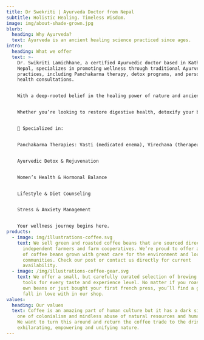 ```yaml
---
title: Dr Swekriti | Ayurveda Doctor from Nepal
subtitle: Holistic Healing. Timeless Wisdom.
image: img/about-shade-grown.jpg
blurb:
  heading: Why Ayurveda?
  text: Ayurveda is an ancient healing science practiced since ages.
intro:
  heading: What we offer
  text: >-
    Dr. Swikriti Lamichhane, a certified Ayurvedic doctor based in Kathmandu,
    Nepal, specializes in promoting wellness through traditional Ayurvedic
    practices, including Panchakarma therapy, detox programs, and personalized
    health consultations.


    With a deep-rooted belief in the healing power of nature and ancient wisdom, Dr. Swikriti guides her patients on a transformative journey toward balance—body, mind, and spirit.


    Whether you’re looking to restore digestive health, detoxify your body, manage stress, or simply embrace a healthier lifestyle, you're in expert hands.


    🔸 Specialized in:


    Panchakarma Therapies: Vasti (medicated enema), Virechana (therapeutic purgation), Nasya, Abhyanga, Shirodhara


    Ayurvedic Detox & Rejuvenation


    Women’s Health & Hormonal Balance


    Lifestyle & Diet Counseling


    Stress & Anxiety Management


    Your wellness journey begins here.
products:
  - image: img/illustrations-coffee.svg
    text: We sell green and roasted coffee beans that are sourced directly from
      independent farmers and farm cooperatives. We’re proud to offer a variety
      of coffee beans grown with great care for the environment and local
      communities. Check our post or contact us directly for current
      availability.
  - image: /img/illustrations-coffee-gear.svg
    text: We offer a small, but carefully curated selection of brewing gear and
      tools for every taste and experience level. No matter if you roast your
      own beans or just bought your first french press, you’ll find a gadget to
      fall in love with in our shop.
values:
  heading: Our values
  text: Coffee is an amazing part of human culture but it has a dark side too –
    one of colonialism and mindless abuse of natural resources and human lives.
    We want to turn this around and return the coffee trade to the drink’s
    exhilarating, empowering and unifying nature.
---
```

